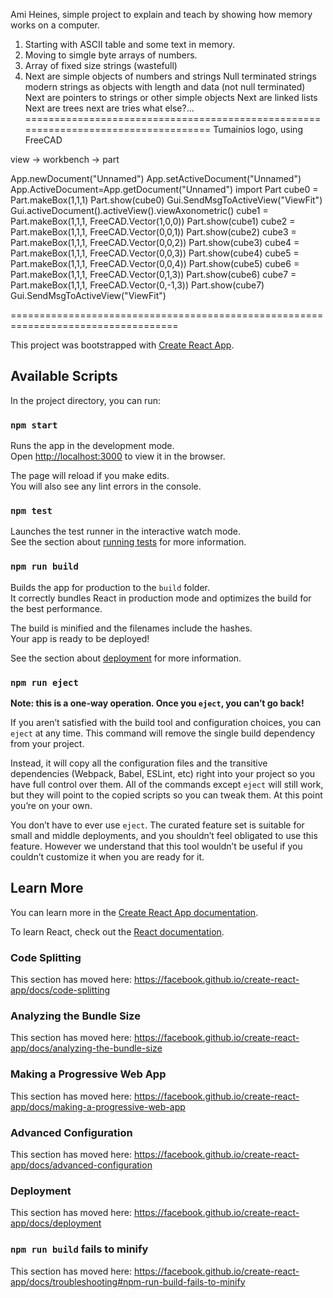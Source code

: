 Ami Heines, simple project to explain and teach by showing how memory works on a computer.
1. Starting with ASCII table and some text in memory.
2. Moving to simgle byte arrays of numbers.
3. Array of fixed size strings (wastefull)
4. Next are simple objects of numbers and strings
Null terminated strings
modern strings as objects with length and data (not null terminated)
Next are pointers to strings or other simple objects
Next are linked lists
Next are trees
next are tries
what else?...
===================================================================================
Tumainios logo, using FreeCAD

view -> workbench -> part


App.newDocument("Unnamed")
App.setActiveDocument("Unnamed")
App.ActiveDocument=App.getDocument("Unnamed")
import Part
cube0 = Part.makeBox(1,1,1)
Part.show(cube0)
Gui.SendMsgToActiveView("ViewFit")
Gui.activeDocument().activeView().viewAxonometric()
cube1 = Part.makeBox(1,1,1, FreeCAD.Vector(1,0,0))
Part.show(cube1)
cube2 = Part.makeBox(1,1,1, FreeCAD.Vector(0,0,1))
Part.show(cube2)
cube3 = Part.makeBox(1,1,1, FreeCAD.Vector(0,0,2))
Part.show(cube3)
cube4 = Part.makeBox(1,1,1, FreeCAD.Vector(0,0,3))
Part.show(cube4)
cube5 = Part.makeBox(1,1,1, FreeCAD.Vector(0,0,4))
Part.show(cube5)
cube6 = Part.makeBox(1,1,1, FreeCAD.Vector(0,1,3))
Part.show(cube6)
cube7 = Part.makeBox(1,1,1, FreeCAD.Vector(0,-1,3))
Part.show(cube7)
Gui.SendMsgToActiveView("ViewFit")

===================================================================================

This project was bootstrapped with [Create React App](https://github.com/facebook/create-react-app).

## Available Scripts

In the project directory, you can run:

### `npm start`

Runs the app in the development mode.<br>
Open [http://localhost:3000](http://localhost:3000) to view it in the browser.

The page will reload if you make edits.<br>
You will also see any lint errors in the console.

### `npm test`

Launches the test runner in the interactive watch mode.<br>
See the section about [running tests](https://facebook.github.io/create-react-app/docs/running-tests) for more information.

### `npm run build`

Builds the app for production to the `build` folder.<br>
It correctly bundles React in production mode and optimizes the build for the best performance.

The build is minified and the filenames include the hashes.<br>
Your app is ready to be deployed!

See the section about [deployment](https://facebook.github.io/create-react-app/docs/deployment) for more information.

### `npm run eject`

**Note: this is a one-way operation. Once you `eject`, you can’t go back!**

If you aren’t satisfied with the build tool and configuration choices, you can `eject` at any time. This command will remove the single build dependency from your project.

Instead, it will copy all the configuration files and the transitive dependencies (Webpack, Babel, ESLint, etc) right into your project so you have full control over them. All of the commands except `eject` will still work, but they will point to the copied scripts so you can tweak them. At this point you’re on your own.

You don’t have to ever use `eject`. The curated feature set is suitable for small and middle deployments, and you shouldn’t feel obligated to use this feature. However we understand that this tool wouldn’t be useful if you couldn’t customize it when you are ready for it.

## Learn More

You can learn more in the [Create React App documentation](https://facebook.github.io/create-react-app/docs/getting-started).

To learn React, check out the [React documentation](https://reactjs.org/).

### Code Splitting

This section has moved here: https://facebook.github.io/create-react-app/docs/code-splitting

### Analyzing the Bundle Size

This section has moved here: https://facebook.github.io/create-react-app/docs/analyzing-the-bundle-size

### Making a Progressive Web App

This section has moved here: https://facebook.github.io/create-react-app/docs/making-a-progressive-web-app

### Advanced Configuration

This section has moved here: https://facebook.github.io/create-react-app/docs/advanced-configuration

### Deployment

This section has moved here: https://facebook.github.io/create-react-app/docs/deployment

### `npm run build` fails to minify

This section has moved here: https://facebook.github.io/create-react-app/docs/troubleshooting#npm-run-build-fails-to-minify
